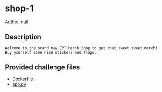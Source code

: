 # shop-1
Author: null
## Description
```
Welcome to the brand new EPT Merch Shop to get that sweet sweet merch! Buy yourself some nice stickers and flags.
```
## Provided challenge files
* [Dockerfile](Dockerfile)
* [app.py](app.py)
